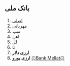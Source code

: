 ## بانک ملی
1. [اصلی](obsidian://open?vault=Bank&file=BMI%2FBMI1%2Fbmi1)
2. [مهربانی](obsidian://open?vault=Bank&file=BMI%2FMEHRABANI%2FMEHRABANI)
3. سپ
4. اهن
5. لل
6. تا
7. **ارزی دلار**
8. **ارزی یورو**
[۞Bank Mellat۞](./MELLAT/Mellat.md)